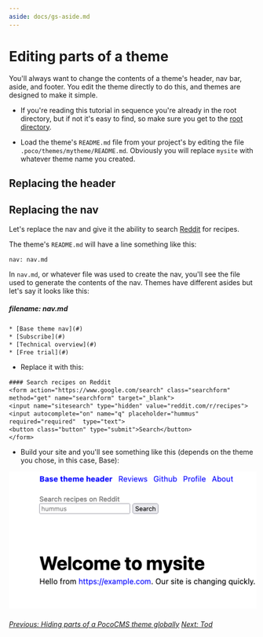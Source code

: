```yaml
---
aside: docs/gs-aside.md
---
```

# Editing parts of a theme

You'll always want to change the contents of a theme's header, nav bar, aside, 
and footer. You edit the theme directly to do this, and themes
are designed to make it simple.


* If you're reading this tutorial in sequence you're already in the
root directory, but if not it's easy to find, so 
make sure you get to the [root directory](glossary.html#root-directory).
 
* Load the theme's `README.md` file from your project's by editing the file `.poco/themes/mytheme/README.md`. Obviously
you will replace `mysite` with whatever theme name you created.

## Replacing the header



## Replacing the nav

Let's replace the nav and give it the ability to search
[Reddit](reddit.com/r/recipes) for recipes.

The theme's `README.md` will have a line something like this:

```
nav: nav.md
```

In `nav.md`, or whatever file was used to create the nav, 
you'll see the file used to generate the contents of the nav.
Themes have different asides but let's say it looks like this:

##### filename: **nav.md**

```
* [Base theme nav](#)
* [Subscribe](#)
* [Technical overview](#)
* [Free trial](#)
```

* Replace it with this:

```
#### Search recipes on Reddit 
<form action="https://www.google.com/search" class="searchform" method="get" name="searchform" target="_blank">
<input name="sitesearch" type="hidden" value="reddit.com/r/recipes">
<input autocomplete="on" name="q" placeholder="hummus" required="required"  type="text">
<button class="button" type="submit">Search</button>
</form>
```

* Build your site and you'll see something like this (depends on the theme you
chose, in this case, Base):

![Screenshot of Base theme with nav replaced by Reddit Search](img/base-theme-reddit-search-nav.png)

###### [Previous: Hiding parts of a PocoCMS theme globally](gs-hide-theme-parts-globally.html) [Next: Tod](#)

